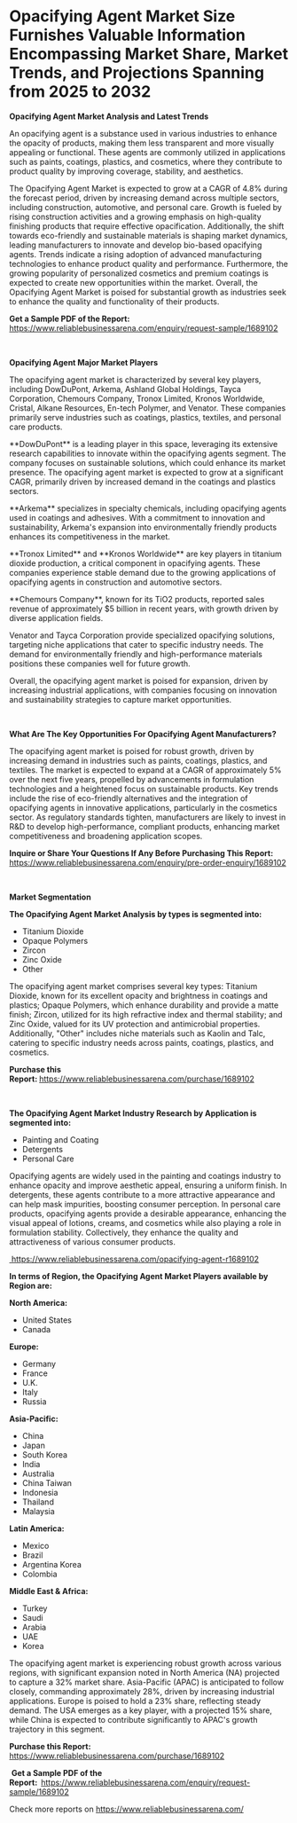 <p><h1>Opacifying Agent Market Size Furnishes Valuable Information Encompassing Market Share, Market Trends, and Projections Spanning from 2025 to 2032</h1></p><p><strong>Opacifying Agent Market Analysis and Latest Trends</strong></p>
<p><p>An opacifying agent is a substance used in various industries to enhance the opacity of products, making them less transparent and more visually appealing or functional. These agents are commonly utilized in applications such as paints, coatings, plastics, and cosmetics, where they contribute to product quality by improving coverage, stability, and aesthetics.</p><p>The Opacifying Agent Market is expected to grow at a CAGR of 4.8% during the forecast period, driven by increasing demand across multiple sectors, including construction, automotive, and personal care. Growth is fueled by rising construction activities and a growing emphasis on high-quality finishing products that require effective opacification. Additionally, the shift towards eco-friendly and sustainable materials is shaping market dynamics, leading manufacturers to innovate and develop bio-based opacifying agents. Trends indicate a rising adoption of advanced manufacturing technologies to enhance product quality and performance. Furthermore, the growing popularity of personalized cosmetics and premium coatings is expected to create new opportunities within the market. Overall, the Opacifying Agent Market is poised for substantial growth as industries seek to enhance the quality and functionality of their products.</p></p>
<p><strong>Get a Sample PDF of the Report:&nbsp;</strong> <a href="https://www.reliablebusinessarena.com/enquiry/request-sample/1689102?utm_campaign=2958&utm_medium=2&utm_source=Github&utm_content=ia&utm_term=31032025&utm_id=opacifying-agent">https://www.reliablebusinessarena.com/enquiry/request-sample/1689102</a></p>
<p>&nbsp;</p>
<p><strong>Opacifying Agent Major Market Players</strong></p>
<p><p>The opacifying agent market is characterized by several key players, including DowDuPont, Arkema, Ashland Global Holdings, Tayca Corporation, Chemours Company, Tronox Limited, Kronos Worldwide, Cristal, Alkane Resources, En-tech Polymer, and Venator. These companies primarily serve industries such as coatings, plastics, textiles, and personal care products.</p><p>**DowDuPont** is a leading player in this space, leveraging its extensive research capabilities to innovate within the opacifying agents segment. The company focuses on sustainable solutions, which could enhance its market presence. The opacifying agent market is expected to grow at a significant CAGR, primarily driven by increased demand in the coatings and plastics sectors.</p><p>**Arkema** specializes in specialty chemicals, including opacifying agents used in coatings and adhesives. With a commitment to innovation and sustainability, Arkema's expansion into environmentally friendly products enhances its competitiveness in the market.</p><p>**Tronox Limited** and **Kronos Worldwide** are key players in titanium dioxide production, a critical component in opacifying agents. These companies experience stable demand due to the growing applications of opacifying agents in construction and automotive sectors. </p><p>**Chemours Company**, known for its TiO2 products, reported sales revenue of approximately $5 billion in recent years, with growth driven by diverse application fields. </p><p>Venator and Tayca Corporation provide specialized opacifying solutions, targeting niche applications that cater to specific industry needs. The demand for environmentally friendly and high-performance materials positions these companies well for future growth.</p><p>Overall, the opacifying agent market is poised for expansion, driven by increasing industrial applications, with companies focusing on innovation and sustainability strategies to capture market opportunities.</p></p>
<p>&nbsp;</p>
<p><strong>What Are The Key Opportunities For Opacifying Agent Manufacturers?</strong></p>
<p><p>The opacifying agent market is poised for robust growth, driven by increasing demand in industries such as paints, coatings, plastics, and textiles. The market is expected to expand at a CAGR of approximately 5% over the next five years, propelled by advancements in formulation technologies and a heightened focus on sustainable products. Key trends include the rise of eco-friendly alternatives and the integration of opacifying agents in innovative applications, particularly in the cosmetics sector. As regulatory standards tighten, manufacturers are likely to invest in R&D to develop high-performance, compliant products, enhancing market competitiveness and broadening application scopes.</p></p>
<p><strong>Inquire or Share Your Questions If Any Before Purchasing This Report:</strong> <a href="https://www.reliablebusinessarena.com/enquiry/pre-order-enquiry/1689102?utm_campaign=2958&utm_medium=2&utm_source=Github&utm_content=ia&utm_term=31032025&utm_id=opacifying-agent">https://www.reliablebusinessarena.com/enquiry/pre-order-enquiry/1689102</a></p>
<p>&nbsp;</p>
<p><strong>Market Segmentation</strong></p>
<p><strong>The Opacifying Agent Market Analysis by types is segmented into:</strong></p>
<p><ul><li>Titanium Dioxide</li><li>Opaque Polymers</li><li>Zircon</li><li>Zinc Oxide</li><li>Other</li></ul></p>
<p><p>The opacifying agent market comprises several key types: Titanium Dioxide, known for its excellent opacity and brightness in coatings and plastics; Opaque Polymers, which enhance durability and provide a matte finish; Zircon, utilized for its high refractive index and thermal stability; and Zinc Oxide, valued for its UV protection and antimicrobial properties. Additionally, "Other" includes niche materials such as Kaolin and Talc, catering to specific industry needs across paints, coatings, plastics, and cosmetics.</p></p>
<p><strong>Purchase this Report:&nbsp;</strong><a href="https://www.reliablebusinessarena.com/purchase/1689102?utm_campaign=2958&utm_medium=2&utm_source=Github&utm_content=ia&utm_term=31032025&utm_id=opacifying-agent">https://www.reliablebusinessarena.com/purchase/1689102</a></p>
<p>&nbsp;</p>
<p><strong>The Opacifying Agent Market Industry Research by Application is segmented into:</strong></p>
<p><ul><li>Painting and Coating</li><li>Detergents</li><li>Personal Care</li></ul></p>
<p><p>Opacifying agents are widely used in the painting and coatings industry to enhance opacity and improve aesthetic appeal, ensuring a uniform finish. In detergents, these agents contribute to a more attractive appearance and can help mask impurities, boosting consumer perception. In personal care products, opacifying agents provide a desirable appearance, enhancing the visual appeal of lotions, creams, and cosmetics while also playing a role in formulation stability. Collectively, they enhance the quality and attractiveness of various consumer products.</p></p>
<p><a href="https://www.reliablebusinessarena.com/opacifying-agent-r1689102?utm_campaign=2958&utm_medium=2&utm_source=Github&utm_content=ia&utm_term=31032025&utm_id=opacifying-agent">&nbsp;https://www.reliablebusinessarena.com/opacifying-agent-r1689102</a></p>
<p><strong>In terms of Region, the Opacifying Agent Market Players available by Region are:</strong></p>
<p>
    <p> <strong> North America: </strong>
        <ul>
            <li>United States</li>
            <li>Canada</li>
        </ul>
        </p> 
    <p> <strong> Europe: </strong>
        <ul>
            <li>Germany</li>
            <li>France</li>
            <li>U.K.</li>
            <li>Italy</li>
            <li>Russia</li>
        </ul>
        </p> 
    <p> <strong> Asia-Pacific: </strong>
        <ul>
            <li>China</li>
            <li>Japan</li>
            <li>South Korea</li>
            <li>India</li>
            <li>Australia</li>
            <li>China Taiwan</li>
            <li>Indonesia</li>
            <li>Thailand</li>
            <li>Malaysia</li>
        </ul>
        </p> 
    <p> <strong> Latin America: </strong>
        <ul>
            <li>Mexico</li>
            <li>Brazil</li>
            <li>Argentina Korea</li>
            <li>Colombia</li>
        </ul>
        </p> 
    <p> <strong> Middle East & Africa: </strong>
        <ul>
            <li>Turkey</li>
            <li>Saudi</li>
            <li>Arabia</li>
            <li>UAE</li>
            <li>Korea</li>
        </ul>
    </p>
    </p>
<p><p>The opacifying agent market is experiencing robust growth across various regions, with significant expansion noted in North America (NA) projected to capture a 32% market share. Asia-Pacific (APAC) is anticipated to follow closely, commanding approximately 28%, driven by increasing industrial applications. Europe is poised to hold a 23% share, reflecting steady demand. The USA emerges as a key player, with a projected 15% share, while China is expected to contribute significantly to APAC's growth trajectory in this segment.</p></p>
<p><strong>Purchase this Report: </strong><a href="https://www.reliablebusinessarena.com/purchase/1689102?utm_campaign=2958&utm_medium=2&utm_source=Github&utm_content=ia&utm_term=31032025&utm_id=opacifying-agent">https://www.reliablebusinessarena.com/purchase/1689102</a></p>
<p>&nbsp;<strong>Get a Sample PDF of the Report:&nbsp;&nbsp;</strong><a href="https://www.reliablebusinessarena.com/enquiry/request-sample/1689102?utm_campaign=2958&utm_medium=2&utm_source=Github&utm_content=ia&utm_term=31032025&utm_id=opacifying-agent">https://www.reliablebusinessarena.com/enquiry/request-sample/1689102</a></p>
<p><strong></strong></p>
<p>Check more reports on <a href="https://www.reliablebusinessarena.com/?utm_campaign=2958&utm_medium=2&utm_source=Github&utm_content=ia&utm_term=31032025&utm_id=opacifying-agent">https://www.reliablebusinessarena.com/</a></p>